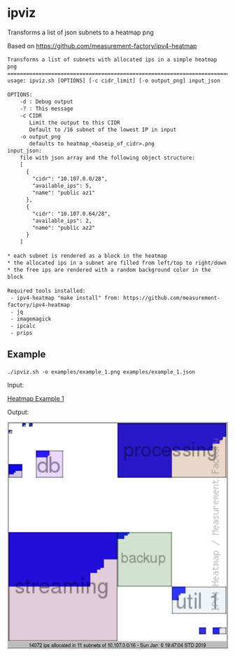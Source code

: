 # ipviz

Transforms a list of json subnets to a heatmap png

Based on https://github.com/measurement-factory/ipv4-heatmap

```
Transforms a list of subnets with allocated ips in a simple heatmap png
=======================================================================
usage: ipviz.sh [OPTIONS] [-c cidr_limit] [-o output_png] input_json

OPTIONS:
    -d : Debug output
    -? : This message
    -c CIDR
       Limit the output to this CIDR
       Default to /16 subnet of the lowest IP in input
    -o output_png
       defaults to heatmap_<baseip_of_cidr>.png
input_json:
    file with json array and the following object structure:
    [
      {
        "cidr": "10.107.0.0/28",
        "available_ips": 5,
        "name": "public az1"
      },
      {
        "cidr": "10.107.0.64/28",
        "available_ips": 2,
        "name": "public az2"
      }
    ]

* each subnet is rendered as a block in the heatmap
* the allocated ips in a subnet are filled from left/top to right/down
* the free ips are rendered with a random background color in the block

Required tools installed:
 - ipv4-heatmap "make install" from: https://github.com/measurement-factory/ipv4-heatmap
 - jq
 - imagemagick
 - ipcalc
 - prips

```

## Example

`./ipviz.sh -o examples/example_1.png examples/example_1.json`

Input:

[Heatmap Example 1](examples/example_1.json)

Output:

![Heatmap Example 1](examples/example_1.png)
